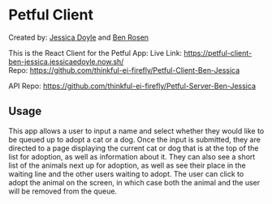 # Petful Client

Created by: [Jessica Doyle](https://github.com/jedoyle6) and [Ben Rosen](https://github.com/tymbalodeon)

This is the React Client for the Petful App:
Live Link: https://petful-client-ben-jessica.jessicaedoyle.now.sh/  
Repo: https://github.com/thinkful-ei-firefly/Petful-Client-Ben-Jessica

API Repo: https://github.com/thinkful-ei-firefly/Petful-Server-Ben-Jessica

## Usage

This app allows a user to input a name and select whether they would like to be queued up to adopt a cat or a dog. Once the input is submitted, they are directed to a page displaying the current cat or dog that is at the top of the list for adoption, as well as information about it. They can also see a short list of the animals next up for adoption, as well as see their place in the waiting line and the other users waiting to adopt. The user can click to adopt the animal on the screen, in which case both the animal and the user will be removed from the queue.

<!-- ## Screenshots

TODO

-->
